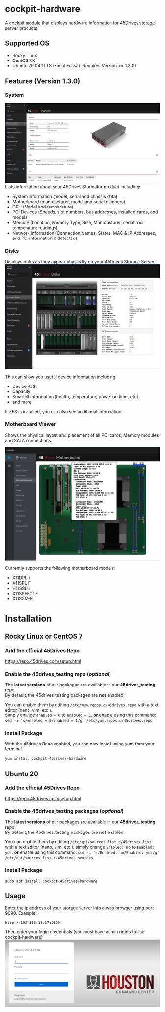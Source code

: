 # cockpit-hardware
A cockpit module that displays hardware information for 45Drives storage server products.

## Supported OS
- Rocky Linux
- CentOS 7.X
- Ubuntu 20.04.1 LTS (Focal Fossa) (Requires Version >= 1.3.0)

## Features (Version 1.3.0)
### System
<img src="https://raw.githubusercontent.com/45Drives/cockpit-hardware/dev/documentation/45drives-system.png">  
Lists information about your 45Drives Storinator product including:

* System Information (model, serial and chassis data)
* Motherboard (manufacturer, model and serial numbers)
* CPU (Model and temperature)
* PCI Devices (Speeds, slot numbers, bus addresses, installed cards, and models)
* Memory (Location, Memory Type, Size, Manufacturer, serial and temperature readings)
* Network Information (Connection Names, States, MAC & IP Addresses, and PCI information if detected)

### Disks
Displays disks as they appear physically on your 45Drives Storage Server.
<img src="https://raw.githubusercontent.com/45Drives/cockpit-hardware/dev/documentation/45drives-disks.png">  

This can show you useful device information including:
* Device Path
* Capacity
* Smartctl information (health, temperature, power on time, etc).
* and more

If ZFS is installed, you can also see additional information.

### Motherboard Viewer
Shows the physical layout and placement of all PCI cards, Memory modules and SATA connections. 

<img src="https://raw.githubusercontent.com/45Drives/cockpit-hardware/dev/documentation/45drives-motherboard.png">

Currently supports the following motherboard models:
* X11DPL-i
* X11SPL-F
* H11SSL-i
* X11SSH-CTF
* X11SSM-F


# Installation

## Rocky Linux or CentOS 7

### Add the official 45Drives Repo
https://repo.45drives.com/setup.html

### Enable the 45drives_testing repo (*optional*)
The **latest versions** of our packages are available in our **45drives_testing** repo.  
By default, the 45drives_testing packages are **not** enabled.  

You can enable them by editing ```/etc/yum.repos.d/45drives.repo``` with a text editor (nano, vim, etc ).  
Simply change ```enabled = 0``` to ```enabled = 1```. 
**or**
enable using this command: ```sed -i 's/enabled = 0/enabled = 1/g' /etc/yum.repos.d/45drives.repo```

### Install Package
With the 45drives Repo enabled, you can now install using yum from your terminal.
```
yum install cockpit-45drives-hardware
```

## Ubuntu 20

### Add the official 45Drives Repo
https://repo.45drives.com/setup.html


### Enable the 45drives_testing packages (*optional*)
The **latest versions** of our packages are available in our **45drives_testing** repo.  
By default, the 45drives_testing packages are **not** enabled.  

You can enable them by editing ```/etc/apt/sources.list.d/45drives.list``` with a text editor (nano, vim, etc ).
simply change ```Enabled: no``` to ```Enabled: yes```.
**or**
enable using this command: ```sed -i 's/Enabled: no/Enabled: yes/g' /etc/apt/sources.list.d/45drives.sources```

### Install Package
```
sudo apt install cockpit-45drives-hardware
```

## Usage
Enter the ip address of your storage server into a web browser using port 9090.
Example:
```
http://192.168.13.37:9090
```
Then enter your login credentials (you must have admin rights to use cockpit-hardware)
<img src="https://raw.githubusercontent.com/45Drives/cockpit-hardware/dev/documentation/houston.png">
